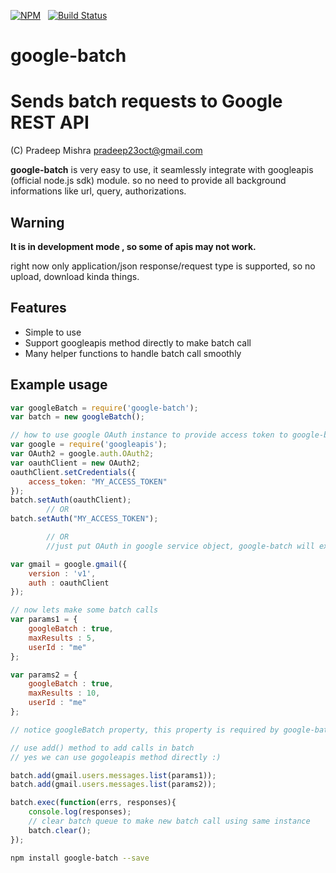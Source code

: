 [![NPM](https://nodei.co/npm/google-batch.svg?downloads=true&downloadRank=true)](https://nodei.co/npm/google-batch/)&nbsp;&nbsp;
[![Build Status](https://travis-ci.org/pradeep-mishra/google-batch.svg?branch=master)](https://travis-ci.org/pradeep-mishra/google-batch)


google-batch
=========
Sends batch requests to Google REST API
=======


(C) Pradeep Mishra <pradeep23oct@gmail.com>

**google-batch** is very easy to use, it seamlessly integrate with googleapis (official node.js sdk) module.
so no need to provide all background informations like url, query, authorizations.


Warning
--------
**It is in development mode , so some of apis may not work.**

right now only application/json response/request type is supported, so no upload, download kinda things.

Features
--------

* Simple to use
* Support googleapis method directly to make batch call
* Many helper functions to handle batch call smoothly



Example usage
-------------
```javascript
var googleBatch = require('google-batch');
var batch = new googleBatch();

// how to use google OAuth instance to provide access token to google-batch
var google = require('googleapis');
var OAuth2 = google.auth.OAuth2;
var oauthClient = new OAuth2;
oauthClient.setCredentials({
    access_token: "MY_ACCESS_TOKEN"
});
batch.setAuth(oauthClient);
        // OR
batch.setAuth("MY_ACCESS_TOKEN");

        // OR 
        //just put OAuth in google service object, google-batch will extract it from there.

var gmail = google.gmail({
    version : 'v1',
    auth : oauthClient
});

// now lets make some batch calls
var params1 = {
    googleBatch : true,
    maxResults : 5,
    userId : "me"
};

var params2 = {
    googleBatch : true,
    maxResults : 10,
    userId : "me"
};

// notice googleBatch property, this property is required by google-batch to identify batch call and prevent it to make request.

// use add() method to add calls in batch
// yes we can use gogoleapis method directly :)

batch.add(gmail.users.messages.list(params1));
batch.add(gmail.users.messages.list(params2));

batch.exec(function(errs, responses){
    console.log(responses);
    // clear batch queue to make new batch call using same instance 
    batch.clear();
});


```



```bash
npm install google-batch --save
```
